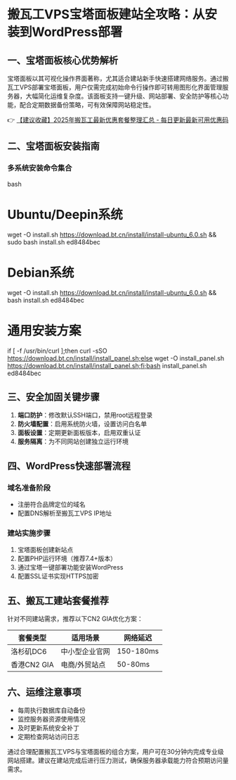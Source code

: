 # 搬瓦工VPS宝塔面板建站全攻略：从安装到WordPress部署

## 一、宝塔面板核心优势解析
宝塔面板以其可视化操作界面著称，尤其适合建站新手快速搭建网络服务。通过搬瓦工VPS部署宝塔面板，用户仅需完成初始命令行操作即可转用图形化界面管理服务器，大幅简化运维复杂度。该面板支持一键升级、网站部署、安全防护等核心功能，配合定期数据备份策略，可有效保障网站稳定性。

👉 [【建议收藏】2025年搬瓦工最新优惠套餐整理汇总 - 每日更新最新可用优惠码](https://bit.ly/banwagon)

## 二、宝塔面板安装指南

### 多系统安装命令集合
bash
# Ubuntu/Deepin系统
wget -O install.sh https://download.bt.cn/install/install-ubuntu_6.0.sh && sudo bash install.sh ed8484bec

# Debian系统
wget -O install.sh https://download.bt.cn/install/install-ubuntu_6.0.sh && bash install.sh ed8484bec

# 通用安装方案
if [ -f /usr/bin/curl ];then curl -sSO https://download.bt.cn/install/install_panel.sh;else wget -O install_panel.sh https://download.bt.cn/install/install_panel.sh;fi;bash install_panel.sh ed8484bec

## 三、安全加固关键步骤
1. **端口防护**：修改默认SSH端口，禁用root远程登录
2. **防火墙配置**：启用系统防火墙，设置访问白名单
3. **面板设置**：定期更新面板版本，启用双重认证
4. **服务隔离**：为不同网站创建独立运行环境

## 四、WordPress快速部署流程
### 域名准备阶段
- 注册符合品牌定位的域名
- 配置DNS解析至搬瓦工VPS IP地址

### 建站实施步骤
1. 宝塔面板创建新站点
2. 配置PHP运行环境（推荐7.4+版本）
3. 通过宝塔一键部署功能安装WordPress
4. 配置SSL证书实现HTTPS加密

## 五、搬瓦工建站套餐推荐
针对不同建站需求，推荐以下CN2 GIA优化方案：

| 套餐类型       | 适用场景          | 网络延迟   |
|----------------|-------------------|------------|
| 洛杉矶DC6      | 中小型企业官网    | 150-180ms  | 
| 香港CN2 GIA    | 电商/外贸站点     | 50-80ms    |

## 六、运维注意事项
- 每周执行数据库自动备份
- 监控服务器资源使用情况
- 及时更新系统安全补丁
- 定期检查网站访问日志

通过合理配置搬瓦工VPS与宝塔面板的组合方案，用户可在30分钟内完成专业级网站搭建。建议在建站完成后进行压力测试，确保服务器承载能力符合预期访问量需求。